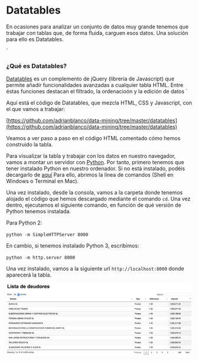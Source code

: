 # Datatables

En ocasiones para analizar un conjunto de datos muy grande tenemos que trabajar con tablas que, de forma fluida, carguen esos datos. Una solución para ello es Datatables.

`
### ¿Qué es Datatables?

[Datatables](https://datatables.net) es un complemento de jQuery (librería de Javascript) que permite añadir funcionalidades avanzadas a cualquier tabla HTML. Entre éstas funciones destacan el filtrado, la ordenacioón y la edición de datos
`

Aquí está el código de Datatables, que mezcla HTML, CSS y Javascript, con el que vamos a trabajar:

[https://github.com/adrianblanco/data-mining/tree/master/datatables](https://github.com/adrianblanco/data-mining/tree/master/datatables)

Veamos a ver paso a paso en el código HTML comentado cómo hemos construido la tabla.

Para visualizar la tabla y trabajar con los datos en nuestro navegador, vamos a montar un servidor con [Python](https://www.python.org). Por tanto, primero tenemos que tener instalado Python en nuestro ordenador. Si no está instalado, podéis decargarlo de [aquí](https://www.python.org/downloads/windows/)   Para ello, abrimos la línea de comandos (Shell en Windows o Terminal en Mac).

Una vez instalado, desde la consola, vamos a la carpeta donde tenemos alojado el código que hemos descargado mediante el comando `cd`. Una vez dentro, ejecutamos el siguiente comando, en función de qué versión de Python tenemos instalada.

Para Python 2:

`python -m SimpleHTTPServer 8000`

En cambio, si tenemos instalado Python 3, escribimos:

`python -m http.server 8000`

Una vez instalado, vamos a la siguiente url `http://localhost:8000` donde aparecerá la tabla.

<img src="img/datatables.png" alt="alt text" width="800">
